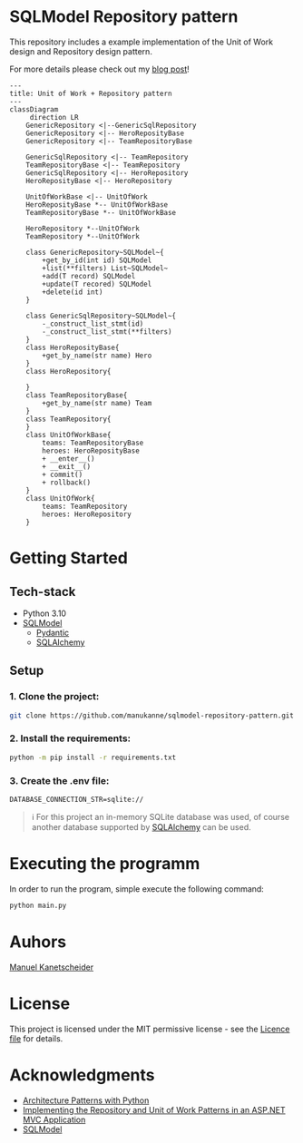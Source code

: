 # SQLModel Repository pattern
This repository includes a example implementation of the Unit of Work design and Repository design pattern.

For more details please check out my [blog post](https://dev.to/manukanne/a-python-implementation-of-the-unit-of-work-and-repository-design-pattern-using-sqlmodel-3mb5)!

```mermaid
---
title: Unit of Work + Repository pattern
---
classDiagram
     direction LR
    GenericRepository <|--GenericSqlRepository
    GenericRepository <|-- HeroReposityBase
    GenericRepository <|-- TeamRepositoryBase

    GenericSqlRepository <|-- TeamRepository
    TeamRepositoryBase <|-- TeamRepository
    GenericSqlRepository <|-- HeroRepository
    HeroReposityBase <|-- HeroRepository

    UnitOfWorkBase <|-- UnitOfWork
    HeroReposityBase *-- UnitOfWorkBase
    TeamRepositoryBase *-- UnitOfWorkBase

    HeroRepository *--UnitOfWork
    TeamRepository *--UnitOfWork

    class GenericRepository~SQLModel~{
        +get_by_id(int id) SQLModel
        +list(**filters) List~SQLModel~
        +add(T record) SQLModel
        +update(T recored) SQLModel
        +delete(id int)
    }

    class GenericSqlRepository~SQLModel~{
        -_construct_list_stmt(id)
        -_construct_list_stmt(**filters)
    }
    class HeroReposityBase{
        +get_by_name(str name) Hero
    }
    class HeroRepository{

    }
    class TeamRepositoryBase{
        +get_by_name(str name) Team
    }
    class TeamRepository{
    }
    class UnitOfWorkBase{
        teams: TeamRepositoryBase
        heroes: HeroReposityBase
        + __enter__()
        + __exit__()
        + commit()
        + rollback()
    }
    class UnitOfWork{
        teams: TeamRepository
        heroes: HeroRepository
    }

```
# Getting Started
## Tech-stack
- Python 3.10
- [SQLModel](https://sqlmodel.tiangolo.com/)
  - [Pydantic](https://docs.pydantic.dev/latest/)
  - [SQLAlchemy](https://www.sqlalchemy.org/)

## Setup
### 1. Clone the project:
```bash
git clone https://github.com/manukanne/sqlmodel-repository-pattern.git
```

### 2. Install the requirements:
```bash
python -m pip install -r requirements.txt
```

### 3. Create the .env file:
```
DATABASE_CONNECTION_STR=sqlite://
```
> :information_source: For this project an in-memory SQLite database was used, of course another database supported by [SQLAlchemy](https://docs.sqlalchemy.org/en/20/dialects/) can be used.

# Executing the programm
In order to run the program, simple execute the following command:
```bash
python main.py
```

# Auhors
[Manuel Kanetscheider](https://dev.to/manukanne)

# License
This project is licensed under the MIT permissive license - see the [Licence file](LICENSE) for details.

# Acknowledgments
- [Architecture Patterns with Python](https://www.oreilly.com/library/view/architecture-patterns-with/9781492052197/)
- [Implementing the Repository and Unit of Work Patterns in an ASP.NET MVC Application](https://learn.microsoft.com/en-us/aspnet/mvc/overview/older-versions/getting-started-with-ef-5-using-mvc-4/implementing-the-repository-and-unit-of-work-patterns-in-an-asp-net-mvc-application)
- [SQLModel](https://sqlmodel.tiangolo.com/)
